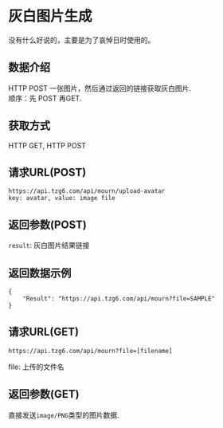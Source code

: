 # 灰白图片生成
没有什么好说的，主要是为了哀悼日时使用的。   
## 数据介绍
HTTP POST 一张图片，然后通过返回的链接获取灰白图片.    
顺序：先 POST 再GET.
## 获取方式
HTTP GET, HTTP POST
## 请求URL(POST)
```
https://api.tzg6.com/api/mourn/upload-avatar
key: avatar, value: image file
```
## 返回参数(POST)
``` result ```: 灰白图片结果链接
## 返回数据示例
```
{
    "Result": "https://api.tzg6.com/api/mourn?file=SAMPLE"
}
```
## 请求URL(GET)
```
https://api.tzg6.com/api/mourn?file=[filename]
```
file: 上传的文件名
## 返回参数(GET)
直接发送```image/PNG```类型的图片数据.
